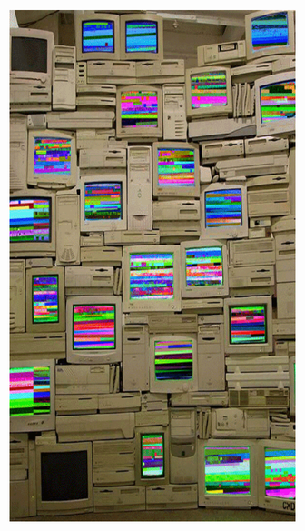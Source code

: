 <p align="center">
  <img src="https://github.com/Hillaal/Hillaal/blob/main/computer-wall.gif"/ width="772" height="900">
</p>

